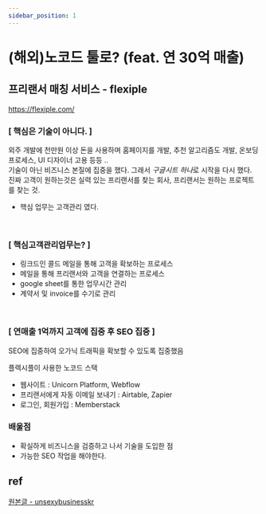```yaml
---
sidebar_position: 1
---
```


# (해외)노코드 툴로? (feat. 연 30억 매출)

<head>
  <meta name="keywords" content="사이드 프로젝트,월 1억,비결"/>
</head>


## 프리랜서 매칭 서비스 - flexiple

https://flexiple.com/  

### [ 핵심은 기술이 아니다. ]  

외주 개발에 천만원 이상 돈을 사용하며 홈페이지를 개발, 추천 알고리즘도 개발, 온보딩 프로세스, UI 디자이너 고용 등등 ..   
기술이 아닌 비즈니스 본질에 집중을 했다. 그래서 *구글시트 하나*로 시작을 다시 했다.  
진짜 고객이 원하는것은 실력 있는 프리랜서를 찾는 회사, 프리랜서는 원하는 프로젝트를 찾는 것.  
- 핵심 업무는 고객관리 였다.    

<br/>

### [ 핵심고객관리업무는? ]   

- 링크드인 콜드 메일을 통해 고객을 확보하는 프로세스  
- 메일을 통해 프리랜서와 고객을 연결하는 프로세스  
- google sheet를 통한 업무시간 관리  
- 계약서 및 invoice를 수기로 관리  

<br/>

### [ 연매출 1억까지 고객에 집중 후 SEO 집중 ]   

SEO에 집중하여 오가닉 트래픽을 확보할 수 있도록 집중했음  

플렉시플이 사용한 노코드 스택  
- 웹사이트 : Unicorn Platform, Webflow
- 프리랜서에게 자동 이메일 보내기 : Airtable, Zapier
- 로그인, 회원가입 : Memberstack  

### 배울점  

- 확실하게 비즈니스을 검증하고 나서 기술을 도입한 점  
- 가능한 SEO 작업을 해야한다.  


## ref
[원본글 - unsexybusinesskr](https://maily.so/unsexybusinesskr/posts/91591b2c)